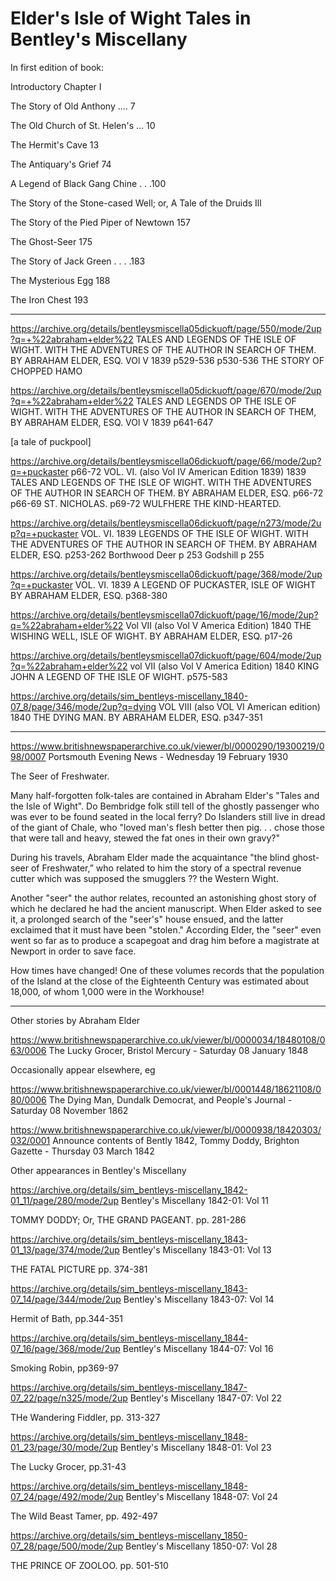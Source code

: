 # Elder's Isle of Wight Tales in Bentley's Miscellany

In first edition of book:

Introductory Chapter I

The Story of Old Anthony .... 7

The Old Church of St. Helen's ... 10

The Hermit's Cave 13

The Antiquary's Grief 74

A Legend of Black Gang Chine . . .100

The Story of the Stone-cased Well; or, A Tale of the Druids Ill

The Story of the Pied Piper of Newtown 157

The Ghost-Seer 175

The Story of Jack Green . . . .183

The Mysterious Egg 188

The Iron Chest 193



---

https://archive.org/details/bentleysmiscella05dickuoft/page/550/mode/2up?q=+%22abraham+elder%22
TALES AND LEGENDS OF THE ISLE OF WIGHT.
WITH THE ADVENTURES OF THE AUTHOR IN SEARCH OF THEM. BY ABRAHAM ELDER, 
ESQ.
VOl V
1839
p529-536
p530-536 THE STORY OF CHOPPED HAMO


https://archive.org/details/bentleysmiscella05dickuoft/page/670/mode/2up?q=+%22abraham+elder%22
TALES AND LEGENDS OP THE ISLE OF WIGHT.
WITH THE ADVENTURES OF THE AUTHOR IN SEARCH OF THEM, BY ABRAHAM ELDER, ESQ.
VOl V
1839
p641-647

[a tale of puckpool]

https://archive.org/details/bentleysmiscella06dickuoft/page/66/mode/2up?q=+puckaster
p66-72
VOL. VI. (also Vol IV American Edition 1839)
1839
TALES AND LEGENDS OF THE ISLE OF WIGHT.
WITH THE ADVENTURES OF THE AUTHOR IN SEARCH OF THEM. BY ABRAHAM ELDER, ESQ.
p66-72
p66-69 ST. NICHOLAS.
p69-72 WULFHERE THE KIND-HEARTED.

https://archive.org/details/bentleysmiscella06dickuoft/page/n273/mode/2up?q=+puckaster
VOL. VI.
1839
LEGENDS OF THE ISLE OF WIGHT.
WITH THE ADVENTURES OF THE AUTHOR IN SEARCH OF THEM. BY ABRAHAM ELDER, ESQ.
p253-262
Borthwood Deer p 253
Godshill p 255

https://archive.org/details/bentleysmiscella06dickuoft/page/368/mode/2up?q=+puckaster
VOL. VI.
1839
A LEGEND OF PUCKASTER,
ISLE OF WIGHT
BY  ABRAHAM  ELDER,  ESQ.
p368-380



https://archive.org/details/bentleysmiscella07dickuoft/page/16/mode/2up?q=%22abraham+elder%22
Vol VII
(also Vol V America Edition)
1840
THE WISHING WELL, 
ISLE OF WIGHT.
BY ABRAHAM ELDER, ESQ.
p17-26

https://archive.org/details/bentleysmiscella07dickuoft/page/604/mode/2up?q=%22abraham+elder%22
vol VII
(also Vol V America Edition)
1840
KING JOHN A LEGEND OF THE ISLE OF WIGHT.
p575-583

https://archive.org/details/sim_bentleys-miscellany_1840-07_8/page/346/mode/2up?q=dying
VOL VIII
(also VOL VI American edition)
1840
THE DYING MAN.
BY ABRAHAM ELDER, ESQ.
p347-351


---


https://www.britishnewspaperarchive.co.uk/viewer/bl/0000290/19300219/098/0007
Portsmouth Evening News - Wednesday 19 February 1930

The Seer of Freshwater.

Many half-forgotten folk-tales are contained in Abraham Elder's "Tales and the Isle of Wight". Do Bembridge folk still tell of the ghostly passenger who was ever to be found seated in the local ferry? Do Islanders still live in dread of the giant of Chale, who "loved man's flesh better then pig. . . chose those that were tall and heavy, stewed the fat ones in their own gravy?"

During his travels, Abraham Elder made the acquaintance "the blind ghost-seer of Freshwater,” who related to him the story of a spectral revenue cutter which was supposed the smugglers ?? the Western Wight.

Another "seer" the author relates, recounted an astonishing ghost story of which he declared he had the ancient manuscript. When Elder asked to see it, a prolonged search of the "seer's" house ensued, and the latter exclaimed that it must have been "stolen." According Elder, the  "seer" even went so far as to produce a scapegoat and drag him before a magistrate at Newport in order to save face.

How times have changed! One of these volumes records that the population of the Island at the close of the Eighteenth Century was estimated about 18,000, of whom 1,000 were in the Workhouse!

---

Other stories by Abraham Elder

https://www.britishnewspaperarchive.co.uk/viewer/bl/0000034/18480108/063/0006 The Lucky Grocer, Bristol Mercury - Saturday 08 January 1848

Occasionally appear elsewhere, eg

https://www.britishnewspaperarchive.co.uk/viewer/bl/0001448/18621108/080/0006 The Dying Man, Dundalk Democrat, and People's Journal - Saturday 08 November 1862

https://www.britishnewspaperarchive.co.uk/viewer/bl/0000938/18420303/032/0001 Announce contents of Bently 1842, Tommy Doddy, Brighton Gazette - Thursday 03 March 1842


Other appearances in Bentley's Miscellany

https://archive.org/details/sim_bentleys-miscellany_1842-01_11/page/280/mode/2up
Bentley's Miscellany  1842-01: Vol 11

TOMMY DODDY; Or, THE GRAND PAGEANT. pp. 281-286


https://archive.org/details/sim_bentleys-miscellany_1843-01_13/page/374/mode/2up
Bentley's Miscellany  1843-01: Vol 13

THE FATAL PICTURE pp. 374-381

https://archive.org/details/sim_bentleys-miscellany_1843-07_14/page/344/mode/2up
Bentley's Miscellany  1843-07: Vol 14

Hermit of Bath, pp.344-351


https://archive.org/details/sim_bentleys-miscellany_1844-07_16/page/368/mode/2up
Bentley's Miscellany  1844-07: Vol 16

Smoking Robin, pp369-97


https://archive.org/details/sim_bentleys-miscellany_1847-07_22/page/n325/mode/2up
Bentley's Miscellany  1847-07: Vol 22

THe Wandering Fiddler, pp. 313-327

https://archive.org/details/sim_bentleys-miscellany_1848-01_23/page/30/mode/2up
Bentley's Miscellany  1848-01: Vol 23

The Lucky Grocer, pp.31-43

https://archive.org/details/sim_bentleys-miscellany_1848-07_24/page/492/mode/2up
Bentley's Miscellany  1848-07: Vol 24

The Wild Beast Tamer, pp. 492-497

https://archive.org/details/sim_bentleys-miscellany_1850-07_28/page/500/mode/2up
Bentley's Miscellany  1850-07: Vol 28

THE PRINCE OF ZOOLOO. pp. 501-510